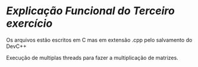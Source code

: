 
# _Explicação Funcional do Terceiro exercício_

Os arquivos estão escritos em C mas em extensão .cpp pelo salvamento do DevC++


Execução de multiplas threads para fazer a multiplicação de matrizes.
